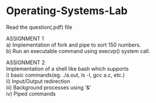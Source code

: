 # Operating-Systems-Lab

Read the question(.pdf) file

ASSIGNMENT 1  
a) Implementation of fork and pipe to sort 150 numbers.   
b) Run an executable command using execvp() system call.


ASSIGNMENT 2  
Implementation of a shell like bash which supports  
i) basic commands(eg. ./a.out, ls -l, gcc a.c, etc.)  
ii) Input/Output redirection  
iii) Background processes using '&'  
iv) Piped commands  
